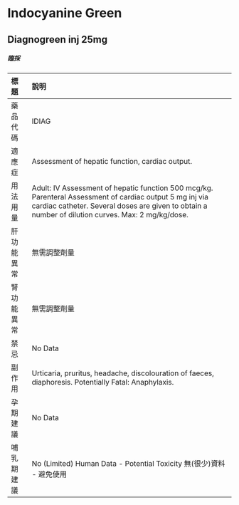 # Indocyanine Green

## Diagnogreen inj 25mg

##### 臨採

| 標題       | 說明                                                                                                                                                                                                          |
|:-----------|:--------------------------------------------------------------------------------------------------------------------------------------------------------------------------------------------------------------|
| 藥品代碼   | IDIAG                                                                                                                                                                                                         |
| 適應症     | Assessment of hepatic function, cardiac output.                                                                                                                                                               |
| 用法用量   | Adult: IV Assessment of hepatic function 500 mcg/kg. Parenteral Assessment of cardiac output 5 mg inj via cardiac catheter. Several doses are given to obtain a number of dilution curves. Max: 2 mg/kg/dose. |
| 肝功能異常 | 無需調整劑量                                                                                                                                                                                                  |
| 腎功能異常 | 無需調整劑量                                                                                                                                                                                                  |
| 禁忌       | No Data                                                                                                                                                                                                       |
| 副作用     | Urticaria, pruritus, headache, discolouration of faeces, diaphoresis. Potentially Fatal: Anaphylaxis.                                                                                                         |
| 孕期建議   | No Data                                                                                                                                                                                                       |
| 哺乳期建議 | No (Limited) Human Data - Potential Toxicity 無(很少)資料 - 避免使用                                                                                                                                          |

